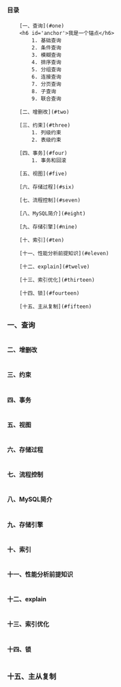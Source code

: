 #### 目录
```
    [一、查询](#one)
    <h6 id='anchor'>我是一个锚点</h6>
        1. 基础查询
        2. 条件查询
        3. 模糊查询
        4. 排序查询
        5. 分组查询
        6. 连接查询
        7. 分页查询
        8. 子查询
        9. 联合查询
        
    [二、增删改](#two)

    [三、约束](#three)
        1. 列级约束
        2. 表级约束

    [四、事务](#four)
        1. 事务和回滚

    [五、视图](#five)

    [六、存储过程](#six)

    [七、流程控制](#seven)

    [八、MySQL简介](#eight)

    [九、存储引擎](#nine)

    [十、索引](#ten)

    [十一、性能分析前提知识](#eleven)

    [十二、explain](#twelve)

    [十三、索引优化](#thirteen)

    [十四、锁](#fourteen)

    [十五、主从复制](#fifteen)

```

#### <h3 id="one">一、查询</h3>
```

```

#### 二、增删改
```

```

#### 三、约束
```

```

#### 四、事务
```

```

#### 五、视图
```

```

#### 六、存储过程
```

```

#### 七、流程控制
```

```

#### 八、MySQL简介
```

```

#### 九、存储引擎
```

```

#### 十、索引
```

```

#### 十一、性能分析前提知识
```

```

#### 十二、explain
```

```

#### 十三、索引优化
```

```

#### 十四、锁
```

```

#### <h3 id="fifteen">十五、主从复制</h3>
```

```